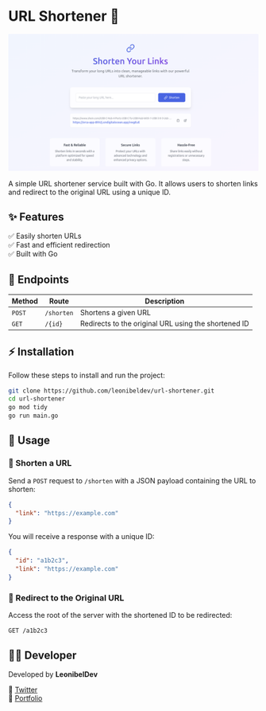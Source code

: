 # URL Shortener 🚀  
![Home Page](./img/image.png)

A simple URL shortener service built with Go. It allows users to shorten links and redirect to the original URL using a unique ID.  

## ✨ Features  
✅ Easily shorten URLs  
✅ Fast and efficient redirection  
✅ Built with Go  

## 📌 Endpoints  

| Method | Route     | Description |
|--------|----------|-------------|
| `POST` | `/shorten` | Shortens a given URL |
| `GET`  | `/{id}`   | Redirects to the original URL using the shortened ID |


## ⚡ Installation  

Follow these steps to install and run the project:  

```bash
git clone https://github.com/leonibeldev/url-shortener.git
cd url-shortener
go mod tidy
go run main.go
```


## 🚀 Usage  

### 🔗 Shorten a URL  
Send a `POST` request to `/shorten` with a JSON payload containing the URL to shorten:  

```json
{
  "link": "https://example.com"
}
```

You will receive a response with a unique ID:

```json
{
  "id": "a1b2c3",
  "link": "https://example.com"
}
```

### 🔄 Redirect to the Original URL  
Access the root of the server with the shortened ID to be redirected:  

```http
GET /a1b2c3
```

## 🧑‍💻 Developer  

Developed by **LeonibelDev**  

📌 [Twitter](https://twitter.com/@SrLeonibel)  
📌 [Portfolio](https://leonibel.herokuapp.com)  
